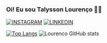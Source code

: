 ### Oi! Eu sou Talysson Lourenço ✍🏽

[![INSTAGRAM](https://img.shields.io/badge/Instagram-E4405F?style=for-the-badge&logo=instagram&logoColor=white)](https://www.instagram.com/talysslourenco_/)
[![LINKEDIN](https://img.shields.io/badge/LinkedIn-0077B5?style=for-the-badge&logo=linkedin&logoColor=white)](https://www.linkedin.com/in/talysson-lourenco?lipi=urn%3Ali%3Apage%3Ad_flagship3_profile_view_base_contact_details%3BRIekNl2ySbqfcr39yY%2BFrQ%3D%3D)

[![Top Langs](https://github-readme-stats.vercel.app/api/top-langs/?username=Lourencodevs&hide_progress=true)](https://github.com/anuraghazra/github-readme-stats)
![Lourenco GitHub stats](https://github-readme-stats.vercel.app/api?Lourencodevs=anuraghazra&show_icons=true&theme=radical)
